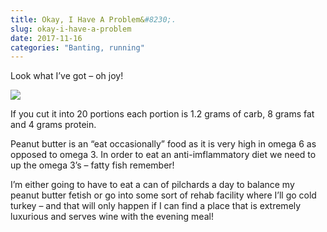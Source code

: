 ```yaml
---
title: Okay, I Have A Problem&#8230;.
slug: okay-i-have-a-problem
date: 2017-11-16
categories: "Banting, running"
---
```


<p>Look what I’ve got – oh joy!</p>
<p><img src="http://res.cloudinary.com/dy6grlu8z/image/upload/v1558841608/hqtkrrjcdfqhz47venmf.png"/></p>
<p>If you cut it into 20 portions each portion is 1.2 grams of carb, 8 grams fat and 4 grams protein.</p>
<p>Peanut butter is an “eat occasionally” food as it is very high in omega 6 as opposed to omega 3. In order to eat an anti-imflammatory diet we need to up the omega 3’s – fatty fish remember!</p>
<p>I’m either going to have to eat a can of pilchards a day to balance my peanut butter fetish or go into some sort of rehab facility where I’ll go cold turkey – and that will only happen if I can find a place that is extremely luxurious and serves wine with the evening meal!</p>
<p> </p>








